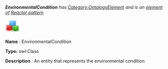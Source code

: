 ___EnvironmentalCondition__ 
 has
 [Category:OntologyElement](../../Category/OntologyElement "Category:OntologyElement") 
 and is an
 [element of](../../Property/ElementOf "Property:ElementOf") 
[Reactor pattern](../../Submissions/Reactor_pattern "Submissions:Reactor pattern")_




  





[![Class](../images/thumb/2/27/Class.gif/45px-Class.gif)](../../Image/Class.gif "Class")


__Name__ 
 : EnvironmentalCondition
 



__Type:__ 
 owl:Class
 



__Description__ 
 : An entity that represents the environmental condition